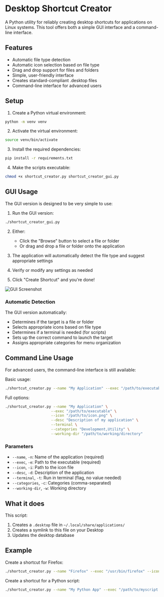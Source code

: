 # Desktop Shortcut Creator

A Python utility for reliably creating desktop shortcuts for applications on Linux systems. This tool offers both a simple GUI interface and a command-line interface.

## Features

- Automatic file type detection
- Automatic icon selection based on file type
- Drag and drop support for files and folders
- Simple, user-friendly interface
- Creates standard-compliant .desktop files
- Command-line interface for advanced users

## Setup

1. Create a Python virtual environment:
```bash
python -m venv venv
```

2. Activate the virtual environment:
```bash
source venv/bin/activate
```

3. Install the required dependencies:
```bash
pip install -r requirements.txt
```

4. Make the scripts executable:
```bash
chmod +x shortcut_creator.py shortcut_creator_gui.py
```

## GUI Usage

The GUI version is designed to be very simple to use:

1. Run the GUI version:
```bash
./shortcut_creator_gui.py
```

2. Either:
   - Click the "Browse" button to select a file or folder
   - Or drag and drop a file or folder onto the application

3. The application will automatically detect the file type and suggest appropriate settings

4. Verify or modify any settings as needed

5. Click "Create Shortcut" and you're done!

![GUI Screenshot](screenshot.png)

### Automatic Detection

The GUI version automatically:
- Determines if the target is a file or folder
- Selects appropriate icons based on file type
- Determines if a terminal is needed (for scripts)
- Sets up the correct command to launch the target
- Assigns appropriate categories for menu organization

## Command Line Usage

For advanced users, the command-line interface is still available:

Basic usage:
```bash
./shortcut_creator.py --name "My Application" --exec "/path/to/executable"
```

Full options:
```bash
./shortcut_creator.py --name "My Application" \
                     --exec "/path/to/executable" \
                     --icon "/path/to/icon.png" \
                     --desc "Description of my application" \
                     --terminal \
                     --categories "Development,Utility" \
                     --working-dir "/path/to/working/directory"
```

### Parameters

- `--name`, `-n`: Name of the application (required)
- `--exec`, `-e`: Path to the executable (required)
- `--icon`, `-i`: Path to the icon file
- `--desc`, `-d`: Description of the application
- `--terminal`, `-t`: Run in terminal (flag, no value needed)
- `--categories`, `-c`: Categories (comma-separated)
- `--working-dir`, `-w`: Working directory

## What it does

This script:
1. Creates a `.desktop` file in `~/.local/share/applications/`
2. Creates a symlink to this file on your Desktop
3. Updates the desktop database

## Example

Create a shortcut for Firefox:
```bash
./shortcut_creator.py --name "Firefox" --exec "/usr/bin/firefox" --icon "/usr/share/icons/hicolor/128x128/apps/firefox.png" --desc "Web Browser" --categories "Network,WebBrowser"
```

Create a shortcut for a Python script:
```bash
./shortcut_creator.py --name "My Python App" --exec "/path/to/myscript.py" --terminal --categories "Development,Utility"
``` 
